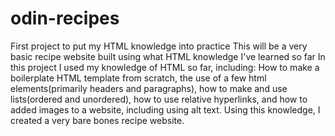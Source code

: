 # odin-recipes
First project to put my HTML knowledge into practice
This will be a very basic recipe website built using what HTML knowledge I've learned so far
In this project I used my knowledge of HTML so far, including: How to make a boilerplate HTML template from scratch, 
the use of a few html elements(primarily headers and paragraphs), how to make and use lists(ordered and unordered), 
how to use relative hyperlinks, and how to added images to a website, including using alt text. Using this knowledge, 
I created a very bare bones recipe website.